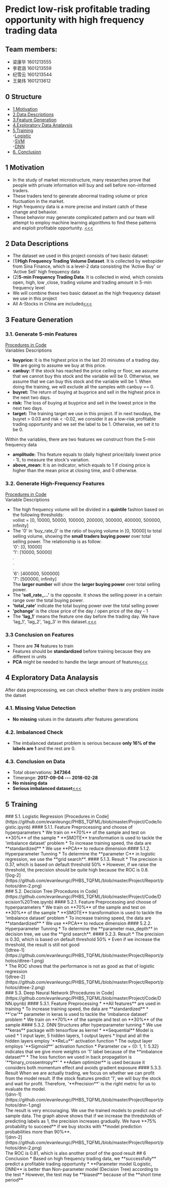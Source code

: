 # Predict low-risk profitable trading opportunity with high frequency trading data
## Team members: <br />
* 梁康华 1601213555<br />
* 李君涵 1601213559<br />
* 纪雪云 1601213544<br />
* 王昊炜 1601213612
## 0 Structure
* [1.Motivation](#1-motivation)
* [2.Data Descriptions](#2-data-descriptions)
* [3.Feature Generation](#3-feature-generation)
* [4.Exploratory Data Analaysis](#4-exploratory-data-analaysis)
* [5.Training](#5-training) <br />
-[Logistic](#<l1>) <br />
-[SVM](#p_5.2) <br />
-[DNN](#p_5.3) <br />
* [6. Conclusion](#6-conclusion) <br />
## 1 Motivation
* In the study of market microstructure, many researches prove that people with private information will buy and sell before non-informed traders.
* These traders tend to generate abnormal trading volume or price fluctuation in the market.
* High frequency data is a more precise and instant catch of these change and behavior.
* These behavior may generate complicated pattern and our team will attempt to employ machine learning algorithms to find these patterns and exploit profitable opportunity.
[<<<](#0-structure)
## 2 Data Descriptions
* The dataset we used in this project consists of two basic dataset:
* (1)**High Frequency Trading Volume Dataset**. It is collected by webspider from Sina Finance, which is a level-2 data consisting the 'Active Buy' or 'Active Sell' high frequency data
* (2)**5-min Frequency Trading Data**. It is collected in wind, which consists open, high, low ,close, trading volume and trading amount in 5-min frequency level
* We will combine these two basic dataset as the high frequency dataset we use in this project
* All A-Stocks in China are included[<<<](#0-structure)
## 3 Feature Generation
### 3.1. Generate 5-min Features
[Procedures in Code](https://github.com/evanleungc/PHBS_TQFML/blob/master/Project/Code/FeatureGeneration.ipynb) <br />
Variables Descriptions
* **buyprice:** It is the highest price in the last 20 miniutes of a trading day. We are going to assume we buy at this price.
* **canbuy:** If the stock has reached the price ceiling or floor, we assume that we cannot buy this stock and the variable will be 0. Otherwise, we assume that we can buy this stock and the variable will be 1. When doing the training, we will exclude all the samples with canbuy == 0.
* **buyret:** The return of buying at buyprice and sell in the highest price in the next two days.
* **risk:** The loss of buying at buyprice and sell in the lowest price in the next two days.
* **target:** The training target we use in this project. If in next twodays, the buyret > 0.03 and risk < -0.02, we consider it as a low-risk profitable trading opportunity and we set the label to be 1. Otherwise, we set it to be 0. 

 Within the variables, there are two features we construct from the 5-min frequency data <br />
* **amplitude:** This feature equals to (daily highest price/daily lowest price - 1), to measure the stock's variation. <br />
* **above_mean:** It is an indicator, which equals to 1 if closing price is higher than the mean price at closing time, and 0 otherwise. 
 ### 3.2. Generate High-Frequency Features
[Procedures in Code](https://github.com/evanleungc/PHBS_TQFML/blob/master/Project/Code/FeatureGeneration.ipynb) <br />
Variable Descriptions
* The high frequency volume will be divided in a **quintile** fashion based on the following thresholds: <br />
vollist = [0, 10000, 50000, 100000, 200000, 300000, 400000, 500000, infinity]
* The '0' in 'buy_rate_0' is the ratio of buying volume in [0, 10000] to total selling volume, showing the **small traders buying power** over total selling power. The relationship is as follow: <br />
'0': [0, 10000] <br />
'1': [10000, 50000] <br />
.<br/>
.<br/>
.<br/>
'6': [400000, 500000] <br />
'7': [500000, infinity] <br />
The **larger number** will show the **larger buying power** over total selling power.
* The **'sell\_rate_...'** is the opposite. It shows the selling power in a certain range over the total buying power.
* **'total\_rate'** indicate the total buying power over the total selling power
* **'pchange'** is the close price of the day / open price of the day - 1
* The **'lag_1**' means the feature one day before the trading day. We have 'lag_1', 'lag_2', 'lag_3' in this dataset.[<<<](#0-structure)
 ### 3.3 Conclusion on Features
* There are **74** features to train
* Features should be **standardized** before training because they are different in units
* **PCA** might be needed to handle the large amount of features[<<<](#0-structure)
 ## 4 Exploratory Data Analaysis
After data preprocessing, we can check whether there is any problem inside the datset
### 4.1. Missing Value Detection
* **No missing** values in the datasets after features generations
### 4.2. Imbalanced Check
* The imbalanced dataset problem is serious because **only 16% of the labels are 1** and the rest are 0.
### 4.3. Conclusion on Data
* Total observations: **347364**
* Timerange: **2017-09-04 --- 2018-02-28**
* **No missing data**
* **Serious imbalanced dataset**[<<<](#0-structure)
## 5 Training
<l1>
### 5.1. Logistic Regression
[Procedures in Code](https://github.com/evanleungc/PHBS_TQFML/blob/master/Project/Code/logistic.ipynb)
#### 5.1.1. Feature Preprocessing and choose of  hyperparameters
* We train on **70%** of the sample and test on **30%** of the sample
* **SMOTE** transformation is used to tackle the 'imbalance dataset' problem
* To increase training speed, the data are **standardized**
* We use **PCA** to reduce dimension
#### 5.1.2. Hyperparameter Tunning
* To determine the **parameter C** in logistic regression, we use the **grid search**.
#### 5.1.3. Result
* The precision is 0.37, which is based on default threshold 50%
* However, if we raise the threshold, the precision should be quite high because the ROC is 0.8.<br />
![log-2](https://github.com/evanleungc/PHBS_TQFML/blob/master/Project/Report/photos/dnn-2.png)<br />
### 5.2. Decision Tree
[Procedures in Code](https://github.com/evanleungc/PHBS_TQFML/blob/master/Project/Code/Decision%20Tree.ipynb)
#### 5.2.1. Feature Preprocessing and choose of  hyperparameters
* We train on **70%** of the sample and test on **30%** of the sample
* **SMOTE** transformation is used to tackle the 'imbalance dataset' problem
* To increase training speed, the data are **standardized**
* We use **PCA** to reduce dimension
#### 5.2.2. Hyperparameter Tunning
* To determine the **parameter max_depth** in decision tree, we use the **grid search**.
#### 5.2.3. Result
* The precision is 0.30, which is based on default threshold 50%
* Even if we increase the threshold, the result is still not good <br />
![dtree-1](https://github.com/evanleungc/PHBS_TQFML/blob/master/Project/Report/photos/dtree-1.png)<br />
* The ROC shows that the performance is not as good as that of logistic regression<br />
![dtree-2](https://github.com/evanleungc/PHBS_TQFML/blob/master/Project/Report/photos/dtree-2.png)<br />
### 5.3. Deep Neural Network
[Procedures in Code](https://github.com/evanleungc/PHBS_TQFML/blob/master/Project/Code/DNN.ipynb)
#### 5.3.1. Feature Preprocessing
* **All features** are used in training
* To increase training speed, the data are **standardized**
* **'cw'** parameter in keras is used to tackle the 'imbalance dataset' problem
* We train on **70%** of the sample and test on **30%** of the sample
#### 5.3.2. DNN Structures after hyperparameter tunning
* We use **keras** package with tensorflow as kernel
* **Sequential** Model is used
* 1 input layer, 5 hidden layers, 1 output layers
* Input and all the hidden layers employ '**ReLu**' activation function
* The output layer employs '**Sigmoid**' activation function
* Parameter cw = {0: 1, 1: 5.32} indicates that we give more weights on '1' label because of the **imbalance dataset**
* The loss function we used in back propagation is '**binary_crossentropy**'
* **Adam optimizer** is used because it considers both momentum effect and avoids gradient exposure
#### 5.3.3. Result
When we are actually trading, we focus on whether we can profit from the model result. If the stock features predict '1', we will buy the stock and wait for profit. Therefore, '**Precision**' is the right metric for us to evaluate the model.<br />
![dnn-1](https://github.com/evanleungc/PHBS_TQFML/blob/master/Project/Report/photos/dnn-1.png)<br />
The result is very encouraging.
We use the trained models to predict out-of-sample data.
The graph above shows that if we increase the thredsholds of predicting labels as 1, the precision increases gradually. We have **75% probability to succeed** if we buy stocks with **model prediction probabilities more than 90%**.<br />
![dnn-2](https://github.com/evanleungc/PHBS_TQFML/blob/master/Project/Report/photos/dnn-2.png)<br />
The ROC is 0.81, which is also another proof of the good result
## 6 Conclusion
* Based on high frequency trading data, we **successfully** predict a profitable trading opportunity
* **Parameter model (Logistic, DNN)** is better than Non-parameter model (Decision Tree) according to the test
* However, the test may be **biased** because of the **short time period**
